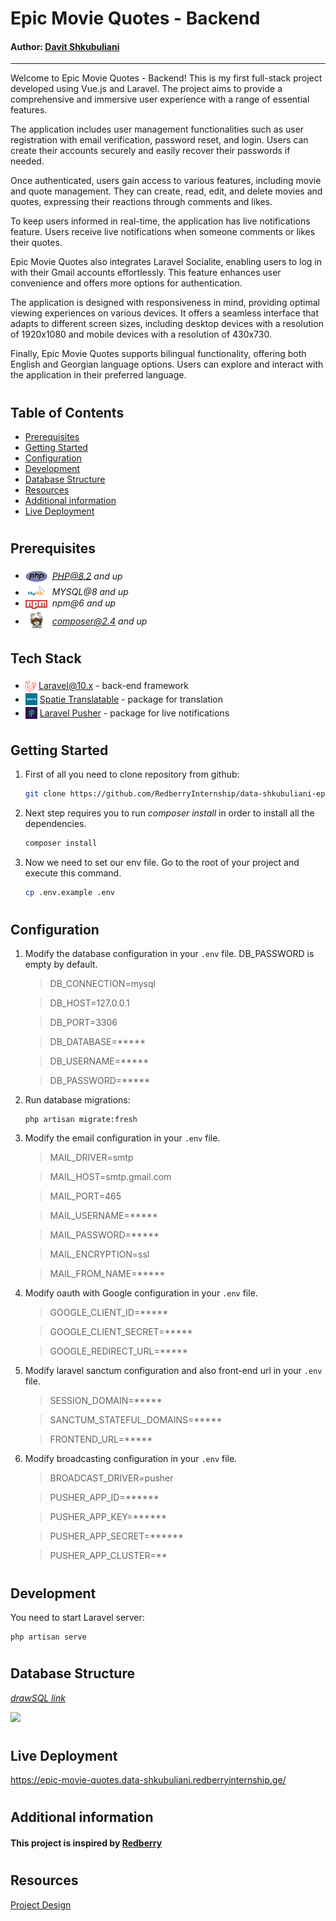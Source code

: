 # Epic Movie Quotes - Backend
#### Author: [Davit Shkubuliani](https://www.linkedin.com/in/davit-shkubuliani/)

---

Welcome to Epic Movie Quotes - Backend! This is my first full-stack project developed using Vue.js and Laravel.
The project aims to provide a comprehensive and immersive user experience with a range of essential features.

The application includes user management functionalities such as user registration with email verification, password reset, and login.
Users can create their accounts securely and easily recover their passwords if needed.

Once authenticated, users gain access to various features, including movie and quote management.
They can create, read, edit, and delete movies and quotes, expressing their reactions through comments and likes.

To keep users informed in real-time, the application has live notifications feature. Users receive live notifications when someone comments or likes their quotes.

Epic Movie Quotes also integrates Laravel Socialite, enabling users to log in with their Gmail accounts effortlessly.
This feature enhances user convenience and offers more options for authentication.

The application is designed with responsiveness in mind, providing optimal viewing experiences on various devices.
It offers a seamless interface that adapts to different screen sizes, including desktop devices with a resolution of 1920x1080 and mobile devices with a resolution of 430x730.

Finally, Epic Movie Quotes supports bilingual functionality, offering both English and Georgian language options.
Users can explore and interact with the application in their preferred language.

#
## Table of Contents

* [Prerequisites](#prerequisites)
* [Getting Started](#getting-started)
* [Configuration](#configuration)
* [Development](#development)
* [Database Structure](#database-structure)
* [Resources](#resources)
* [Additional information](#additional-information)
* [Live Deployment](#live-deployment)


#
## Prerequisites

* <img src="public/readme/assets/php.svg" width="35" style="position: relative; top: 5px" />&nbsp;&nbsp;*PHP@8.2 and up*
* <img src="public/readme/assets/mysql.png" width="35" style="position: relative; top: 4px" />&nbsp;&nbsp;*MYSQL@8 and up*
* <img src="public/readme/assets/npm.png" width="35" style="position: relative; top: 4px" />&nbsp;&nbsp;*npm@6 and up*
* <img src="public/readme/assets/composer.png" width="35" style="position: relative; top: 6px" />&nbsp;&nbsp;*composer@2.4 and up*


#

## Tech Stack
- <img src="public/readme/assets/laravel.png" height="18" style="position: relative; top: 5px" />&nbsp;[Laravel@10.x](https://laravel.com/docs/10.x) - back-end framework
- <img src="public/readme/assets/spatie.png" height="19" style="position: relative; top: 4px" />&nbsp;[Spatie Translatable](https://github.com/spatie/laravel-translatable) - package for translation
- <img src="public/readme/assets/pusher.jpg" height="19" style="position: relative; top: 4px" />&nbsp;[Laravel Pusher](https://swagger.io/docs/open-source-tools/swagger-ui/usage/installation/) - package for live notifications

#
## Getting Started
1. First of all you need to clone repository from github:
    ```sh
    git clone https://github.com/RedberryInternship/data-shkubuliani-epic-movie-quotes-api.git
    ```

2. Next step requires you to run *composer install* in order to install all the dependencies.
    ```sh
    composer install
    ```

3. Now we need to set our env file. Go to the root of your project and execute this command.
    ```sh
    cp .env.example .env
    ```


#
## Configuration

1. Modify the database configuration in your `.env` file. DB_PASSWORD is empty by default.
   >DB_CONNECTION=mysql

   >DB_HOST=127.0.0.1

   >DB_PORT=3306

   >DB_DATABASE=*****

   >DB_USERNAME=*****

   >DB_PASSWORD=*****

2. Run database migrations:
    ```shell
    php artisan migrate:fresh
    ```

3. Modify the email configuration in your `.env` file.
   >MAIL_DRIVER=smtp

   >MAIL_HOST=smtp.gmail.com

   >MAIL_PORT=465

   >MAIL_USERNAME=*****

   >MAIL_PASSWORD=*****

   >MAIL_ENCRYPTION=ssl

   >MAIL_FROM_NAME=*****

4. Modify oauth with Google configuration in your `.env` file.
   >GOOGLE_CLIENT_ID=*****

   >GOOGLE_CLIENT_SECRET=*****

   >GOOGLE_REDIRECT_URL=*****

5. Modify laravel sanctum configuration and also front-end url in your `.env` file.
   >SESSION_DOMAIN=*****

   >SANCTUM_STATEFUL_DOMAINS=*****

   >FRONTEND_URL=*****

6. Modify broadcasting configuration in your `.env` file.
   >BROADCAST_DRIVER=pusher

   >PUSHER_APP_ID=******

   >PUSHER_APP_KEY=******

   >PUSHER_APP_SECRET=******

   >PUSHER_APP_CLUSTER=**

#
## Development

You need to start Laravel server:

```shell
php artisan serve
```


#
## Database Structure
[*drawSQL link*](https://drawsql.app/teams/datas-team/diagrams/epic-movie-quotes)

![](../epic-movie-quotes-back/public/readme/assets/drawSQL-epic-movie-quotes.png)


#
## Live Deployment

https://epic-movie-quotes.data-shkubuliani.redberryinternship.ge/

#
## Additional information
#### This project is inspired by [Redberry](https://redberry.international/)

#
## Resources
[Project Design](https://www.figma.com/file/5uMXCg3itJwpzh9cVIK3hA/Movie-Quotes-Bootcamp-assignment?type=design&node-id=0-1&mode=design&t=mRwkH2ZrQLIlxnQT-0)
